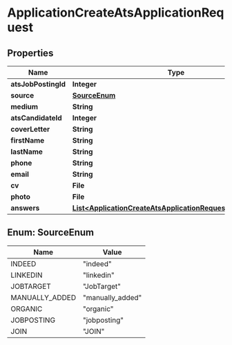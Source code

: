 

# ApplicationCreateAtsApplicationRequest


## Properties

| Name | Type | Description | Notes |
|------------ | ------------- | ------------- | -------------|
|**atsJobPostingId** | **Integer** |  |  |
|**source** | [**SourceEnum**](#SourceEnum) |  |  |
|**medium** | **String** |  |  [optional] |
|**atsCandidateId** | **Integer** |  |  [optional] |
|**coverLetter** | **String** |  |  [optional] |
|**firstName** | **String** |  |  [optional] |
|**lastName** | **String** |  |  [optional] |
|**phone** | **String** |  |  [optional] |
|**email** | **String** |  |  [optional] |
|**cv** | **File** |  |  [optional] |
|**photo** | **File** |  |  [optional] |
|**answers** | [**List&lt;ApplicationCreateAtsApplicationRequestAnswersInner&gt;**](ApplicationCreateAtsApplicationRequestAnswersInner.md) |  |  [optional] |



## Enum: SourceEnum

| Name | Value |
|---- | -----|
| INDEED | &quot;indeed&quot; |
| LINKEDIN | &quot;linkedin&quot; |
| JOBTARGET | &quot;JobTarget&quot; |
| MANUALLY_ADDED | &quot;manually_added&quot; |
| ORGANIC | &quot;organic&quot; |
| JOBPOSTING | &quot;jobposting&quot; |
| JOIN | &quot;JOIN&quot; |



